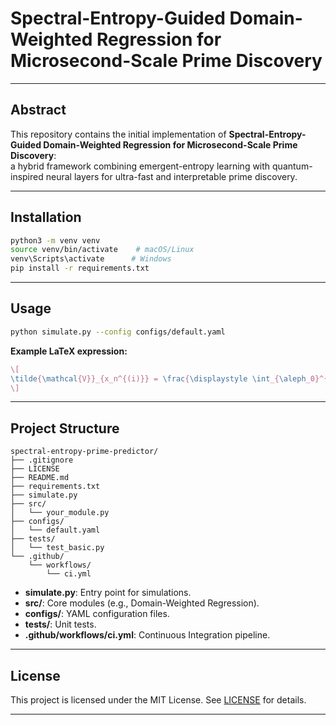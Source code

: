 # Spectral-Entropy-Guided Domain-Weighted Regression for Microsecond-Scale Prime Discovery

---

## Abstract

This repository contains the initial implementation of **Spectral-Entropy-Guided Domain-Weighted Regression for Microsecond-Scale Prime Discovery**:  
a hybrid framework combining emergent-entropy learning with quantum-inspired neural layers for ultra-fast and interpretable prime discovery.

---

## Installation

```bash
python3 -m venv venv
source venv/bin/activate    # macOS/Linux
venv\Scripts\activate      # Windows
pip install -r requirements.txt
```

---

## Usage

```bash
python simulate.py --config configs/default.yaml
```

**Example LaTeX expression:**  
```latex
\[
\tilde{\mathcal{V}}_{x_n^{(i)}} = \frac{\displaystyle \int_{\aleph_0}^{2^{\aleph_0}} dx}{X_n} = \frac{100\%}{X_n}
\]
```

---

## Project Structure

```
spectral-entropy-prime-predictor/
├── .gitignore
├── LICENSE
├── README.md
├── requirements.txt
├── simulate.py
├── src/
│   └── your_module.py
├── configs/
│   └── default.yaml
├── tests/
│   └── test_basic.py
└── .github/
    └── workflows/
        └── ci.yml
```

- **simulate.py**: Entry point for simulations.  
- **src/**: Core modules (e.g., Domain-Weighted Regression).  
- **configs/**: YAML configuration files.  
- **tests/**: Unit tests.  
- **.github/workflows/ci.yml**: Continuous Integration pipeline.

---

## License

This project is licensed under the MIT License. See [LICENSE](LICENSE) for details.

---
```
